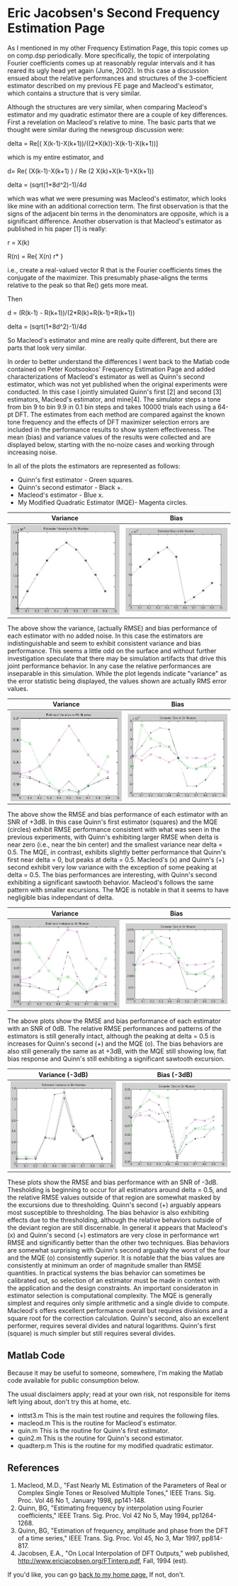 # Eric Jacobsen's Second Frequency Estimation Page

As I mentioned in my other Frequency Estimation Page, this topic comes up on comp.dsp periodically. More specifically, the topic of interpolating Fourier coefficients comes up at reasonably regular intervals and it has reared its ugly head yet again (June, 2002). In this case a discussion ensued about the relative performances and structures of the 3-coefficient estimator described on my previous FE page and Macleod's estimator, which contains a structure that is very similar.

Although the structures are very similar, when comparing Macleod's estimator and my quadratic estimator there are a couple of key differences. First a revelation on Macleod's relative to mine. The basic parts that we thought were similar during the newsgroup discussion were:

delta = Re[( X(k-1)-X(k+1))/((2*X(k))-X(k-1)-X(k+1))]

which is my entire estimator, and

d= Re( (X(k-1)-X(k+1) ) / Re (2 X(k)+X(k-1)+X(k+1))

delta = (sqrt(1+8d^2)-1)/4d

which was what we were presuming was Macleod's estimator, which looks like mine with an additional correction term. The first observation is that the signs of the adjacent bin terms in the denominators are opposite, which is a significant difference. Another observation is that Macleod's estimator as published in his paper [1] is really:

r = X(k)

R(n) = Re{ X(n) r\* }

i.e., create a real-valued vector R that is the Fourier coefficients times the conjugate of the maximizer. This presumably phase-aligns the terms relative to the peak so that Re() gets more meat.

Then

d = (R(k-1) - R(k+1))/(2\*R(k)+R(k-1)+R(k+1))

delta = (sqrt(1+8d^2)-1)/4d

So Macleod's estimator and mine are really quite different, but there are parts that look very similar.

In order to better understand the differences I went back to the Matlab code contained on Peter Kootsookos' Frequency Estimation Page and added characterizations of Macleod's estimator as well as Quinn's second estimator, which was not yet published when the original experiments were conducted. In this case I jointly simulated Quinn's first [2] and second [3] estimators, Macleod's estimator, and mine[4]. The simulator steps a tone from bin 9 to bin 9.9 in 0.1 bin steps and takes 10000 trials each using a 64-pt DFT. The estimates from each method are compared against the known tone frequency and the effects of DFT maximizer selection errors are included in the performance results to show system effectiveness. The mean (bias) and variance values of the results were collected and are displayed below, starting with the no-noize cases and working through increasing noise.

In all of the plots the estimators are represented as follows:

- Quinn's first estimator - Green squares.
- Quinn's second estimator - Black +.
- Macleod's estimator - Blue x.
- My Modified Quadratic Estimator (MQE)- Magenta circles.

|             Variance             |                Bias                |
| :------------------------------: | :--------------------------------: |
| ![First image](fe_var_nonz.jpeg) | ![Second image](fe_bias_nonz.jpeg) |

The above show the variance, (actually RMSE) and bias performance of each estimator with no added noise. In this case the estimators are indistinguishable and seem to exhibit consistent variance and bias performance. This seems a little odd on the surface and without further investigation speculate that there may be simulation artifacts that drive this joint performance behavior. In any case the relative performances are inseparable in this simulation.
While the plot legends indicate "variance" as the error statistic being displayed, the values shown are actually RMS error values.

|            Variance            |               Bias               |
| :----------------------------: | :------------------------------: |
| ![Third image](fe_var_p3.jpeg) | ![Fourth image](fe_bias_p3.jpeg) |

The above show the RMSE and bias performance of each estimator with an SNR of +3dB. In this case Quinn's first estimator (squares) and the MQE (circles) exhibit RMSE performance consistent with what was seen in the previous experiments, with Quinn's exhibiting larger RMSE when delta is near zero (i.e., near the bin center) and the smallest variance near delta = 0.5. The MQE, in contrast, exhibits slightly better performance that Quinn's first near delta = 0, but peaks at delta = 0.5. Macleod's (x) and Quinn's (+) second exhibit very low variance with the exception of some peaking at delta = 0.5.
The bias performances are interesting, with Quinn's second exhibiting a significant sawtooth behavior. Macleod's follows the same pattern with smaller excursions. The MQE is notable in that it seems to have negligible bias independant of delta.

|            Variance             |               Bias                |
| :-----------------------------: | :-------------------------------: |
| ![Third image](fe_var_0dB.jpeg) | ![Fourth image](fe_bias_0db.jpeg) |

The above plots show the RMSE and bias performance of each estimator with an SNR of 0dB. The relative RMSE performances and patterns of the estimators is still generally intact, although the peaking at delta = 0.5 is increases for Quinn's second (+) and the MQE (o). The bias behaviors are also still generally the same as at +3dB, with the MQE still showing low, flat bias response and Quinn's still exhibiting a significant sawtooth excursion.

|        Variance (-3dB)         |           Bias (-3dB)            |
| :----------------------------: | :------------------------------: |
| ![Third image](fe_var_m3.jpeg) | ![Fourth image](fe_bias_m3.jpeg) |

These plots show the RMSE and bias performance with an SNR of -3dB. Thesholding is beginning to occur for all estimators around delta = 0.5, and the relative RMSE values outside of that region are somewhat masked by the excursions due to thresholding. Quinn's second (+) arguably appears most susceptible to thresholding. The bias behavior is also exhibiting effects due to the thresholding, although the relative behaviors outside of the deviant region are still discernable.
In general it appears that Macleod's (x) and Quinn's second (+) estimators are very close in performance wrt RMSE and significantly better than the other two techniques. Bias behaviors are somewhat surprising with Quinn's second arguably the worst of the four and the MQE (o) consistently superior. It is notable that the bias values are consistently at minimum an order of magnitude smaller than RMSE quantities. In practical systems the bias behavior can sometimes be calibrated out, so selection of an estimator must be made in context with the application and the design constraints. An important consideraton in estimator selection is computational complexity. The MQE is generally simplest and requires only simple arithmetic and a single divide to compute. Macleod's offers excellent performance overall but requires divisions and a square root for the correction calculation. Quinn's second, also an excellent performer, requires several divides and natural logarithms. Quinn's first (square) is much simpler but still requires several divides.

## Matlab Code

Because it may be useful to someone, somewhere, I'm making the Matlab code available for public consumption below.

The usual disclaimers apply; read at your own risk, not responsible for items left lying about, don't try this at home, etc.

- inttst3.m This is the main test routine and requires the following files.
- macleod.m This is the routine for Macleod's estimator.
- quin.m This is the routine for Quinn's first estimator.
- quin2.m This is the routine for Quinn's second estimator.
- quadterp.m This is the routine for my modified quadratic estimator.

## References

1.  Macleod, M.D., "Fast Nearly ML Estimation of the Parameters of Real or Complex Single Tones or Resolved Multiple Tones," IEEE Trans. Sig. Proc. Vol 46 No 1, January 1998, pp141-148.
2.  Quinn, BG, "Estimating frequency by interpolation using Fourier coefficients," IEEE Trans. Sig. Proc. Vol 42 No 5, May 1994, pp1264-1268.
3.  Quinn, BG, "Estimation of frequency, amplitude and phase from the DFT of a time series," IEEE Trans. Sig. Proc. Vol 45, No 3, Mar 1997, pp814-817.
4.  Jacobsen, E.A., "On Local Interpolation of DFT Outputs," web published, http://www.ericjacobsen.org/FTinterp.pdf, Fall, 1994 (est).

If you'd like, you can go [back to my home page.](http://www.ericjacobsen.org/) If not, don't.
